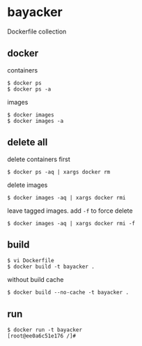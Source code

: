 # bayacker

Dockerfile collection

## docker

containers

    $ docker ps
    $ docker ps -a

images

    $ docker images
    $ docker images -a

## delete all

delete containers first

    $ docker ps -aq | xargs docker rm

delete images

    $ docker images -aq | xargs docker rmi

leave tagged images.
add `-f` to force delete

    $ docker images -aq | xargs docker rmi -f

## build

    $ vi Dockerfile
    $ docker build -t bayacker .

without build cache

    $ docker build --no-cache -t bayacker .

## run

    $ docker run -t bayacker
    [root@ee0a6c51e176 /]# 
